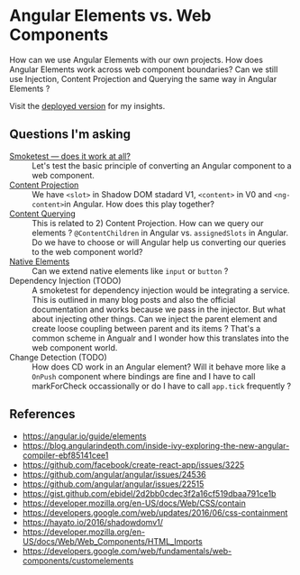 # Angular Elements vs. Web Components
How can we use Angular Elements with our own projects. How does Angular Elements work across web component boundaries? Can we still use Injection, Content Projection and Querying the same way in Angular Elements ?

Visit the [deployed version](https://georgiee.github.io/angular-elements-vs-web-components) for my insights.

## Questions I'm asking

<dl>
  <dt>
    <a href='#experiment-01'>Smoketest — does it work at all?</a>
  </dt>
  <dd>Let's test the basic principle of converting an Angular component to a web component.</dd>

  <dt>
      <a href='#experiment-02'>Content Projection</a>
  </dt>
  <dd>
    We have <code>&lt;slot&gt;</code> in Shadow DOM stadard V1, <code>&lt;content&gt;</code> in V0 and <code>&lt;ng-content&gt;</code>in Angular. How does this play together?
  </dd>

  <dt>
    <a href='#experiment-03'>Content Querying</a>
  </dt>
  <dd>
    This is related to 2) Content Projection. How can we query our elements ? <code>@ContentChildren</code> in Angular vs. <code>assignedSlots</code> in Angular. Do we have to choose or will Angular help us converting our queries to the web component world?
  </dd>

  <dt>
    <a href='#experiment-04'>Native Elements</a>
  </dt>
  <dd>
    Can we extend native elements like <code>input</code> or <code>button</code> ?
  </dd>

  <dt>
    <a>Dependency Injection (TODO)</a>
  </dt>
  <dd>
    A smoketest for dependency injection would be integrating a service. This is outlined in many blog posts and also the official documentation and works because we pass in the injector. But what about injecting other things. Can we inject the parent element
    and create loose coupling between parent and its items ? That's a common scheme in Angualr and I wonder how this translates into the web component world.
  </dd>

  <dt>
    <a>Change Detection (TODO)</a>
  </dt>
  <dd>
    How does CD work in an Angular element? Will it behave more like a <code>OnPush</code> component where bindings are fine and I have to call markForCheck occassionally or do I have to call <code>app.tick</code> frequently ?
  </dd>
</dl>


## References
+ https://angular.io/guide/elements
+ https://blog.angularindepth.com/inside-ivy-exploring-the-new-angular-compiler-ebf85141cee1
+ https://github.com/facebook/create-react-app/issues/3225
+ https://github.com/angular/angular/issues/24536
+ https://github.com/angular/angular/issues/22515
+ https://gist.github.com/ebidel/2d2bb0cdec3f2a16cf519dbaa791ce1b
+ https://developer.mozilla.org/en-US/docs/Web/CSS/contain
+ https://developers.google.com/web/updates/2016/06/css-containment
+ https://hayato.io/2016/shadowdomv1/
+ https://developer.mozilla.org/en-US/docs/Web/Web_Components/HTML_Imports
+ https://developers.google.com/web/fundamentals/web-components/customelements